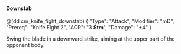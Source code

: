 #### Downstab

@(dd cm_knife_fight_downstab)
{ "Type": "Attack",
	"Modifier": "mD",
	"Prereq": "Knife Fight 2",
	"ACR": "3 **Stm**",
	"Damage": "+4"
}

Swing the blade in a downward strike, aiming at the upper part of the
opponent body.
